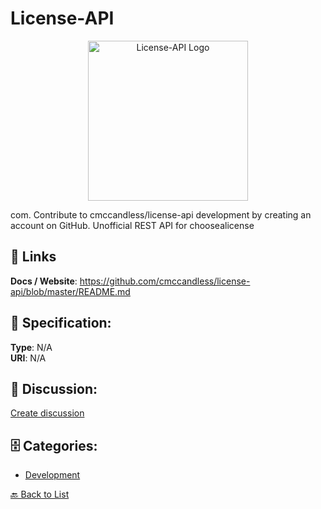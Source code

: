 # License-API
<p align="center">
    <img width="256" src="https://raw.githubusercontent.com/apis-list/apis-list/main/apis/license-api/logo_256x256.png" alt="License-API Logo"/>
</p>

com. Contribute to cmccandless/license-api development by creating an account on GitHub. Unofficial REST API for choosealicense

##  🔗 Links
**Docs / Website**: https://github.com/cmccandless/license-api/blob/master/README.md

## 🧬 Specification:
**Type**: N/A  
**URI**: N/A

## 💬 Discussion:
[Create discussion](https://github.com/apis-list/apis-list/discussions/new)

## 🗄️ Categories:
- [Development](https://github.com/apis-list/apis-list#development)




[🔙 Back to List](https://github.com/apis-list/apis-list)
